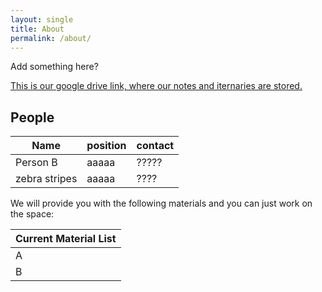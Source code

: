 ```yaml
---
layout: single
title: About
permalink: /about/
---
```


Add something here?

[This is our google drive link, where our notes and iternaries are stored.](
https://drive.google.com/open?id=0B8JC0ExZLmtTNVU1Tnh3RDVDd3M)

## People

| Name          | position   | contact |
|---------------|------------|---------|
| Person B      | aaaaa      |   ????? |
| zebra stripes | aaaaa      |    ???? |

We will provide you with the following materials and you can just work on the space:

| Current Material List          |
|--------------------------------|
| A                              |
| B                              |